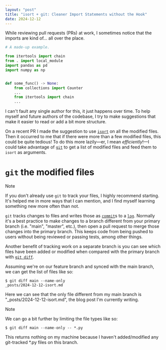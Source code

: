 ```yaml
---
layout: "post"
title: "isort + git: Cleaner Import Statements without the Hook"
date: 2024-12-12
---
```


While reviewing pull requests (PRs) at work, I sometimes notice that the imports are kind of... all over the place.
```python
# A made-up example.

from itertools import chain
from . import local_module
import pandas as pd
import numpy as np


def some_func() -> None:
    from collections import Counter
    ...
    from itertools import chain
    ...

```
I can't fault any single author for this, it just happens over time.
To help myself and future authors of the codebase,
I try to make suggestions that make it easier to read or add a bit more structure.

On a recent PR I made the suggestion to use [`isort`](https://pycqa.github.io/isort/) on all the modified files.
Then it occurred to me that if there were more than a few modified files, this could be quite tedious!
To do this more lazily—er,
I mean _efficiently_!—I could take advantage of [`git`](https://git-scm.com/) to get a list of modified files
and feed them to `isort` as arguments.

# `git` the modified files
> [!NOTE]
> 
> If you don't already use `git` to track your files, I highly recommend starting.
> It's helped me in more ways that I can mention, and I find myself learning something new more often than not.

`git` tracks changes to files and writes those as [`commit`](https://git-scm.com/docs/git-commit)s to a [`log`](https://git-scm.com/docs/git-log).
Normally it's a best practice to make changes to a branch different from your primary branch
(i.e. "main", "master", etc.),
then open a pull request to merge those changes into the primary branch.
This keeps code from being pushed to users without being reviewed or passing tests, among other things.

Another benefit of tracking work on a separate branch is
you can see which files have been added or modified when compared with the primary branch with [`git diff`](https://git-scm.com/docs/git-diff).

Assuming we're on our feature branch and synced with the main branch, we can get the list of files like so:
```shell
$ git diff main --name-only
_posts/2024-12-12-isort.md
```
Here we can see that the only file different from my main branch is "_posts/2024-12-12-isort.md",
the blog post I'm currently writing.

>[!NOTE]
> 
> We can go a bit further by limiting the file types like so:
> ```shell
> $ git diff main --name-only -- *.py
> ```
> 
> This returns nothing on my machine because I haven't added/modified any git-tracked *.py files on this branch.